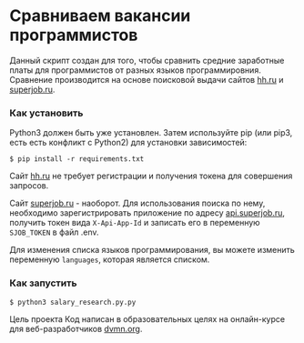 # Сравниваем вакансии программистов
Данный скрипт создан для того, чтобы сравнить средние заработные платы для программистов от разных языков программировния.
Сравнение производится на основе поисковой выдачи сайтов [hh.ru](hh.ru) и [superjob.ru](superjob.ru).

### Как установить
Python3 должен быть уже установлен. Затем используйте pip (или pip3, есть есть конфликт с Python2) для установки зависимостей:

```
$ pip install -r requirements.txt
```
Сайт [hh.ru](hh.ru) не требует регистрации и получения токена для совершения запросов. 

Сайт [superjob.ru](superjob.ru) - наоборот. Для использования поиска по нему, необходимо зарегистрировать приложение по адресу
[api.superjob.ru](api.superjob.ru), получить токен вида `X-Api-App-Id` и записать его в переменную `SJOB_TOKEN` в файл .env.

Для изменения списка языков программирования, вы можете изменить переменную `languages`, которая является списком. 

### Как запустить
```
$ python3 salary_research.py.py
```
Цель проекта
Код написан в образовательных целях на онлайн-курсе для веб-разработчиков [dvmn.org](dvmn.org).